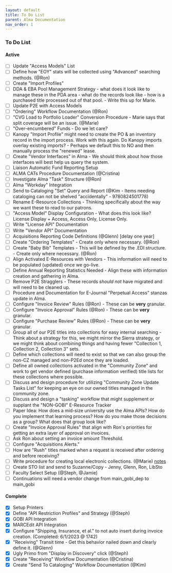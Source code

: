 ```yaml
---
layout: default
title: To Do List
parent: Alma Documentation
nav_order: 1
---
```


### To Do List

#### Active
- [ ] Update "Access Models" List
- [ ] Define how "EOY" stats will be collected using "Advanced" searching methods. (@Ron)
- [ ] Create "Import Profiles"
- [ ] DDA & EBA Pool Management Strategy - what does it look like to manage these in the PDA area - what do the records look like - how is a purchased title processed out of that pool. - Write this up for Marie. 
- [ ] Update P2E with Access Models
- [ ] "Ordering" Workflow Documentation (@Ron)
- [ ] "CVG Load to Portfolio Loader" Conversion Procedure - Marie says that split coverage will be an issue. (@Marie)
- [ ] "Over-encumbered" Funds - Do we let care?
- [ ] Kanopy "Import Profile" might need to create the PO & an inventory record in the import process. Work with this again. Do Kanopy imports overlay existing imports? - Perhaps we default this to NO and then manually process the "renewed" lease.
- [ ] Create "Vendor Interfaces" in Alma - We should think about how those interfaces will best help us query the system.
- [ ] Liaison Automatic Fund Reporting Setup
- [ ] ALMA CATs Procedure Documentation (@Cristina)
- [ ] Investigate Alma "Task" Structure (@Ron)
- [ ] Alma "Workday" Integration
- [ ] Send to Cataloging "Set" Query and Report (@Kim - Items needing cataloging can not be shelved "accidentally" - 9780824501778)
- [ ] Rename E-Resource Collections - Thinking specifically about the way we want these to read to our patrons.
- [ ] "Access Model" Display Configuration - What does this look like? License Display + Access, Access Only, License Only.
- [ ] Write "License API" Documentation
- [ ] Write "Vendor API" Documentation 
- [ ] Acquisitions Reporting Code Definitions (@Glenn) [delay one year]
- [ ] Create "Ordering Templates" - Create only where necessary. (@Ron)
- [ ] Create "Baby Bib" Templates - This will be defined by the .EDI structure. - Create only where necessary. (@Ron)
- [ ] Align Activated E-Resources with Vendors - This information will need to be populated (updated) once we go-live.
- [ ] Define Annual Reporting Statistics Needed - Align these with information creation and gathering in Alma.
- [ ] Remove P2E Stragglers - These records *should not* have migrated and will need to be cleaned up.
- [ ] Procedure and Documentation for E-Journal "Perpetual Access" stanzas update in Alma.
- [ ] Configure "Invoice Review" Rules (@Ron) - These can be **very** granular.
- [ ] Configure "Invoice Approval" Rules (@Ron) - These can be **very** granular.
- [ ] Configure "Purchase Review" Rules (@Ron) - These can be **very** granular.
- [ ] Group all of our P2E titles into collections for easy internal searching - Think about a strategy for this, we might mirror the Sierra strategy, or we might think about combining things and having fewer "Collection 1, Collection 2, Collection 3" sets.
- [ ] Define which collections will need to exist so that we can also group the non-CZ managed and non-P2Ed once they are loaded.
- [ ] Define all owned collections activated in the "Community Zone" and work to get vendor defined (purchase information verified) title lists for these collections where possible.
- [ ] Discuss and design procedure for utilizing "Community Zone Update Tasks List" for keeping an eye on our owned titles managed in the community zone.
- [ ] Discuss and design a "tasking" workflow that might supplement or supplant the "NON-GOBI" E-Resource Tracker
- [ ] Paper Idea: How does a mid-size university use the Alma APIs? How do you implement that learning process? How do you make those decisions as a group? What does that group look like?
- [ ] Create "Invoice Approval Rules" that align with Ron's priorities for getting an extra layer of approval on invoices.
- [ ] Ask Ron about setting an invoice amount Threshold.
- [ ] Configure "Acquisitions Alerts."
- [ ] How are "Rush" titles marked when a request is received after ordering and before receiving?
- [ ] Write procedure for creating local electronic collections. (@Marie) [notes](https://lmu.app.box.com/notes/1261058251941)
- [ ] Create STO list and send to Suzanne/Copy - Jenny, Glenn, Ron, LibSto
- [ ] Faculty Select Setup (@Steph, @Jamie)
- [ ] Continuations will need a vendor change from main_gobi_dep to main_gobi

#### Complete
- [x] Setup Printers
- [x] Define "API Restriction Profiles" and Strategy (@Steph)
- [x] GOBI API Integration
- [x] MARCEdit API Integration
- [x] Configure "Shipping, Insurance, et al." to not auto insert during invoice creation. (Completed: 6/1/2023 @ 1742)
- [x] "Receiving" Transit time  - Get this behavior nailed down and clearly define it. (@Glenn)
- [x] Ugly Primo from "Display in Discovery" click (@Steph)
- [x] Create "Receiving" Workflow Documentation (@Cristina)
- [X] Create "Send To Cataloging" Workflow Documentation (@Kim)
